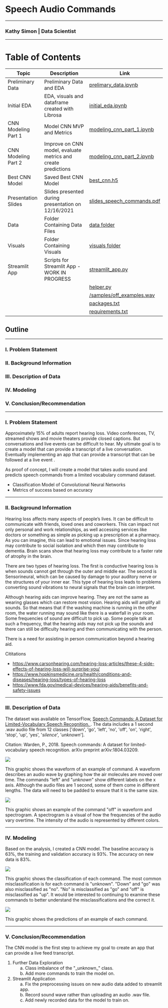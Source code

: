 # Speech Audio Commands

___
### Kathy Simon | Data Scientist
___
# Table of Contents
| Topic | Description | Link |
| --- | --- | --- |
| Preliminary Data | Preliminary Data and EDA |[prelimary_data.ipynb](./prelimary_data.ipynb) |
| Initial EDA |EDA, visuals and dataframe created with Librosa | [initial_eda.ipynb](./initial_eda.ipynb) |
| CNN Modeling Part 1 | Model CNN MVP and Metrics | [modeling_cnn_part_1.ipynb](./modeling_cnn_part_1.ipynb)
| CNN Modeling Part 2 | Improve on CNN model, evaluate metrics and create predictions | [modeling_cnn_part_2.ipynb](./modeling_cnn_part_2.ipynb) |
| Best CNN Model | Saved Best CNN Model | [best_cnn.h5]('/.best_cnn.h5')
| Presentation Slides | Slides presented during presentation on 12/16/2021| [slides_speech_commands.pdf]('./slides_speech_commands.pdf')|
| Data | Folder Containing Data Files| [data folder](./data/) |
| Visuals | Folder Containing Visuals| [visuals folder](./visuals/)|
| Streamlit App | Scripts for Streamlit App - WORK IN PROGRESS|[streamlit_app.py]('./streamlit_app.py)|
| | | [helper.py]('./helper.py') |
| | | [/samples/off_examples.wav]('./samples/off_example.wav') |
| | | [packages.txt]('packages.txt') |
| | | [requirements.txt]('./requirement.txt') |

## Outline
___
### I. Problem Statement
### II. Background Information
### III. Description of Data 
### IV. Modeling
### V. Conclusion/Recommendation
___
### I. Problem Statement
Approximately 15% of adults report hearing loss. Video conferences, TV, streamed shows and movie theaters provide closed captions. But conversations and live events can be difficult to hear. My ultimate goal is to create a model that can provide a transcript of a live conversation. Eventually implementing an app that can provide a transcript that can be followed at a live event .

As proof of concept, I will create a model that takes audio sound and predicts speech commands from a limited vocabulary command dataset.

* Classification Model of Convolutional Neural Networks
* Metrics of success based on accuracy
___
### II. Background Information
Hearing loss affects many aspects of people’s lives. It can be difficult to communicate with friends, loved ones and coworkers. This can impact not only personal and work relationships, as well accessing services like doctors or something as simple as picking up a prescription at a pharmacy. As you can imagine, this can lead to emotional issues. Since hearing loss may contribute to social isolation and which then may contribute to dementia. Brain scans show that hearing loss may contribute to a faster rate of atrophy in the brain.

There are two types of hearing loss. The first is conductive hearing loss is when sounds cannot get through the outer and middle ear. The second is Sensorineural, which can be caused by damage to your auditory nerve or the structures of your inner ear. This type of hearing loss leads to problems converting sound vibrations to neural signals that the brain can interpret.

Although hearing aids can improve  hearing. They are not the same as wearing glasses which can restore most vision. Hearing aids will amplify all sounds. So that means that if the washing machine is running in the other room, the water running may sound like there is a waterfall in your room. Some frequencies of sound are difficult to pick up. Some people talk at such a frequency, that the hearing aids may not pick up the sounds and there can still be difficulty hearing and then communicating with the person.

There is a need for assisting in person communication beyond a hearing aid.

Cititations 
* https://www.carsonhearing.com/hearing-loss-articles/these-4-side-effects-of-hearing-loss-will-surprise-you/
* https://www.hopkinsmedicine.org/health/conditions-and-diseases/hearing-loss/types-of-hearing-loss
* https://www.fda.gov/medical-devices/hearing-aids/benefits-and-safety-issues

___
### III. Description of Data

The dataset was available on TensorFlow,  [Speech Commands: A Dataset for Limited-Vocabulary Speech Recognition. ](https://www.tensorflow.org/datasets/catalog/speech_commands). The data includes a 1 second .wav audio file from 12 classes ['down', 'go', 'left', 'no', 'off', 'on', 'right', 'stop', 'up', 'yes', '_silence_', '_unknown_'].

Citation: Warden, P., 2018. Speech commands: A dataset for limited-vocabulary speech recognition. arXiv preprint arXiv:1804.03209.

![](./visuals/waveform.png)

This graphic shows the waveform of an example of command. A waveform describes an audio wave by graphing how the air molecules are moved over time. The commands "left" and "_unknown_" show different labels on the x axis. Although the audio files are 1 second, some of them come in different lengths. The data will need to be padded to ensure that it is the same size.

![](./visuals/waveform_spectrogram_off.png)

This graphic shows an example of the command "off" in waveform and spectrogram. A spectrogram is a visual of how the frequencies of the audio vary overtime. The intensity of the audio is represented by different colors.

___
### IV. Modeling
Based on the analysis, I created a CNN model. The baseline accuracy is 63%, the training and validation accuracy is 93%. The accuracy on new data is 83%. 

![](./visuals/confusion_matrix.png)

This graphic shows the classification of each command. The most common misclassification is for each command is "unknown". "Down" and "go" was also misclassified as "no". "No" is misclassified as "go" and "off" is misclassified as "up". It would be interested to continuing to examine these commands to better understand the misclassifications and the correct it.


![](./visuals/all_preds.png)

This graphic shows the predictions of an example of each command.

___
### V. Conclusion/Recommendation
The CNN model is the first step to achieve my goal to create an app that can provide a live feed transcript.

<ol><li> Further Data Exploration
<ol>a. Class imbalance of the "_unknown_" class. <br>
b. Add more commands to train the model on.
  </ol> 
<li> Streamlit Application
<ol>a. Fix the preprocessing issues on new audio data added to streamlit app. <br>
b. Record sound wave rather than uploading an audio .wav file.<br>
c. Add newly recorded data for the model to train on.
  </ol> 
